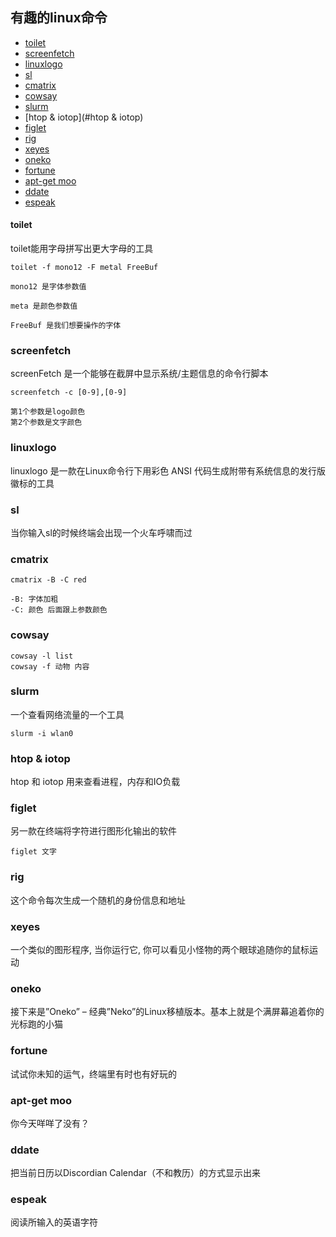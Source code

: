 ## 有趣的linux命令

- [toilet](#toilet)
- [screenfetch](#screenfetch)
- [linuxlogo](#linuxlogo)
- [sl](#sl)
- [cmatrix](#cmatrix)
- [cowsay](#cowsay)
- [slurm](#slurm)
- [htop & iotop](#htop & iotop)
- [figlet](#figlet)
- [rig](#rig)
- [xeyes](#xeyes)
- [oneko](#oneko)
- [fortune](f#ortune)
- [apt-get moo](#apt-get-moo)
- [ddate](#ddate)
- [espeak](#espeak)

#### toilet

toilet能用字母拼写出更大字母的工具

    toilet -f mono12 -F metal FreeBuf

    mono12 是字体参数值

    meta 是颜色参数值

    FreeBuf 是我们想要操作的字体

### screenfetch

screenFetch 是一个能够在截屏中显示系统/主题信息的命令行脚本

    screenfetch -c [0-9],[0-9]

    第1个参数是logo颜色
    第2个参数是文字颜色

### linuxlogo

linuxlogo 是一款在Linux命令行下用彩色 ANSI 代码生成附带有系统信息的发行版徽标的工具

### sl
当你输入sl的时候终端会出现一个火车呼啸而过

### cmatrix

    cmatrix -B -C red

    -B: 字体加粗
    -C: 颜色 后面跟上参数颜色

### cowsay

    cowsay -l list
    cowsay -f 动物 内容

### slurm
一个查看网络流量的一个工具

    slurm -i wlan0

### htop & iotop
htop 和 iotop 用来查看进程，内存和IO负载

### figlet

另一款在终端将字符进行图形化输出的软件

    figlet 文字

### rig
这个命令每次生成一个随机的身份信息和地址

### xeyes

一个类似的图形程序, 当你运行它, 你可以看见小怪物的两个眼球追随你的鼠标运动

### oneko
接下来是”Oneko” – 经典”Neko”的Linux移植版本。基本上就是个满屏幕追着你的光标跑的小猫

### fortune

试试你未知的运气，终端里有时也有好玩的

### apt-get moo
你今天咩咩了没有？

### ddate

把当前日历以Discordian Calendar（不和教历）的方式显示出来

### espeak

阅读所输入的英语字符
